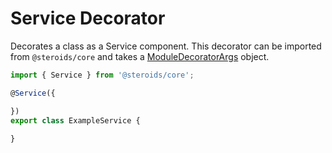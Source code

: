 # Service Decorator

Decorates a class as a Service component. This decorator can be imported from `@steroids/core` and takes a [ModuleDecoratorArgs](./moduledecoratorargs) object.

```ts
import { Service } from '@steroids/core';

@Service({

})
export class ExampleService {
  
}
```
